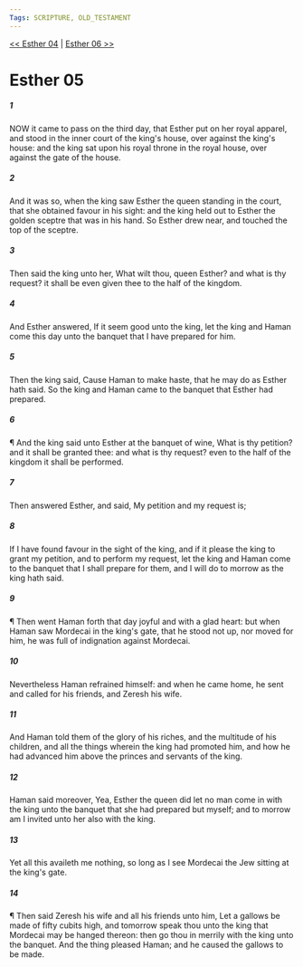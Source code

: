 ```yaml
---
Tags: SCRIPTURE, OLD_TESTAMENT
---
```


[<< Esther 04](OLD_TESTAMENT/17_Esther/Esther_04.md) | [Esther 06 >>](OLD_TESTAMENT/17_Esther/Esther_06.md)

# Esther 05

##### 1
 NOW it came to pass on the third day, that Esther put on her royal apparel, and stood in the inner court of the king's house, over against the king's house: and the king sat upon his royal throne in the royal house, over against the gate of the house.
##### 2
 And it was so, when the king saw Esther the queen standing in the court, that she obtained favour in his sight: and the king held out to Esther the golden sceptre that was in his hand.  So Esther drew near, and touched the top of the sceptre.
##### 3
 Then said the king unto her, What wilt thou, queen Esther?  and what is thy request?  it shall be even given thee to the half of the kingdom.
##### 4
 And Esther answered, If it seem good unto the king, let the king and Haman come this day unto the banquet that I have prepared for him.
##### 5
 Then the king said, Cause Haman to make haste, that he may do as Esther hath said.  So the king and Haman came to the banquet that Esther had prepared.
##### 6
 ¶ And the king said unto Esther at the banquet of wine, What is thy petition?  and it shall be granted thee: and what is thy request?  even to the half of the kingdom it shall be performed.
##### 7
 Then answered Esther, and said, My petition and my request is;
##### 8
 If I have found favour in the sight of the king, and if it please the king to grant my petition, and to perform my request, let the king and Haman come to the banquet that I shall prepare for them, and I will do to morrow as the king hath said.
##### 9
 ¶ Then went Haman forth that day joyful and with a glad heart: but when Haman saw Mordecai in the king's gate, that he stood not up, nor moved for him, he was full of indignation against Mordecai.
##### 10
 Nevertheless Haman refrained himself: and when he came home, he sent and called for his friends, and Zeresh his wife.
##### 11
 And Haman told them of the glory of his riches, and the multitude of his children, and all the things wherein the king had promoted him, and how he had advanced him above the princes and servants of the king.
##### 12
 Haman said moreover, Yea, Esther the queen did let no man come in with the king unto the banquet that she had prepared but myself; and to morrow am I invited unto her also with the king.
##### 13
 Yet all this availeth me nothing, so long as I see Mordecai the Jew sitting at the king's gate.
##### 14
 ¶ Then said Zeresh his wife and all his friends unto him, Let a gallows be made of fifty cubits high, and tomorrow speak thou unto the king that Mordecai may be hanged thereon: then go thou in merrily with the king unto the banquet.  And the thing pleased Haman; and he caused the gallows to be made.
